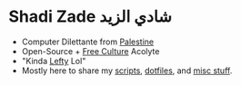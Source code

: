 # Shadi Zade شادي الزيد
- Computer Dilettante from [Palestine](errata/free-palestine.md)
- Open-Source + [Free Culture](errata/free-culture.md) Acolyte
- "Kinda [Lefty](errata/free-labor.md) Lol"
- Mostly here to share my [scripts](../scripts), [dotfiles](https://github.com/ShadiZade/dotfiles), and [misc stuff](https://github.com/ShadiZade/ShadiZade/tree/main/errata).
